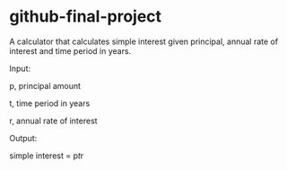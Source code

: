 # github-final-project

A calculator that calculates simple interest given principal, annual rate of interest and time period in years.

Input:

   p, principal amount 
   
   t, time period in years
   
   r, annual rate of interest
   
Output:

   simple interest = p*t*r
